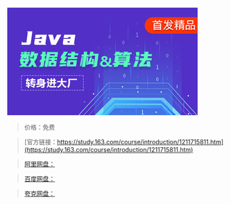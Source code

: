 
![img](../../../assets/study163/free/c26576a9fc4640d6a078bbfc6cb1cc1d.jpg)

> 价格：免费

> [官方链接：https://study.163.com/course/introduction/1211715811.htm](https://study.163.com/course/introduction/1211715811.htm)

> [阿里网盘：]()

> [百度网盘：]()

> [夸克网盘：]()

